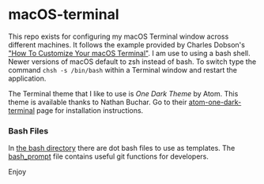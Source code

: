 # macOS-terminal

This repo exists for configuring my macOS Terminal window across different machines. It follows the example provided by Charles Dobson's ["How To Customize Your macOS Terminal"](https://medium.com/@charlesdobson/how-to-customize-your-macos-terminal-7cce5823006e). I am use to using a bash shell. Newer versions of macOS default to zsh instead of bash. To switch type the command `chsh -s /bin/bash` within a Terminal window and restart the application. 

The Terminal theme that I like to use is *One Dark Theme* by Atom. This theme is available thanks to Nathan Buchar. Go to their [atom-one-dark-terminal](https://github.com/nathanbuchar/atom-one-dark-terminal) page for installation instructions. 

### Bash Files

In [the bash directory](/bash) there are dot bash files to use as templates. The [bash_prompt](/bash/bash_prompt.txt) file contains useful git functions for developers. 

Enjoy
